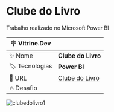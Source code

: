 # Clube do Livro

Trabalho realizado no Microsoft Power BI

| :placard: Vitrine.Dev |     |
| -------------  | --- |
| :sparkles: Nome        | **Clube do Livro**
| :label: Tecnologias | **Power BI**
| :rocket: URL         | [Clube do Livro](https://app.powerbi.com/view?r=eyJrIjoiNzEyODJiNWQtY2Q1Ny00ZmMwLWI1NjUtOTQxMzg3YjZjZWUwIiwidCI6IjYzYzdiZTRlLWNkNTgtNDM1OS04MzBiLTUyNGE3NDE1YTRjMyJ9)
| :fire: Desafio | 

<!-- Inserir imagem com a #vitrinedev ao final do link -->
![clubedolivro1](https://github.com/rfulco/ClubeDoLivro/assets/100039838/4ab1ecaf-2ed9-4c1f-a46a-e71637594837#vitrinedev)




